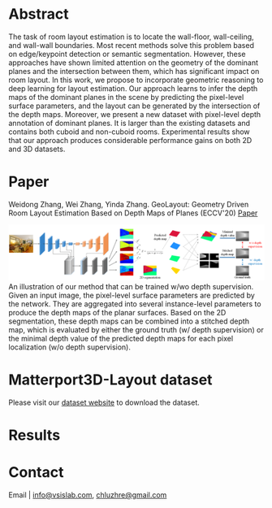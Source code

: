 

# Abstract
The task of room layout estimation is to locate the wall-floor, wall-ceiling, and wall-wall boundaries. Most recent methods solve this problem based on edge/keypoint detection or semantic segmentation. However, these approaches have shown limited attention on the geometry of the dominant planes and the intersection between them, which has significant impact on room layout. In this work, we propose to incorporate geometric reasoning to deep learning for layout estimation. Our approach learns to infer the depth maps of the dominant planes in the scene by predicting the pixel-level surface parameters, and the layout can be generated by the intersection of the depth maps. Moreover, we present a new dataset with pixel-level depth annotation of dominant planes. It is larger than the existing datasets and contains both cuboid and non-cuboid rooms. Experimental results show that our approach produces considerable performance gains on both 2D and 3D datasets.

# Paper
Weidong Zhang, Wei Zhang, Yinda Zhang. GeoLayout: Geometry Driven Room Layout Estimation Based on Depth Maps of Planes (ECCV'20)
[Paper](https://raw.githubusercontent.com/AyaseChihaya/AyaseChihaya.github.io/master/2606.pdf)

![image](https://raw.githubusercontent.com/AyaseChihaya/AyaseChihaya.github.io/master/illustration.png)
An illustration of our method that can be trained w/wo depth supervision. Given an input image, the pixel-level surface parameters are predicted by the network. They are aggregated into several instance-level parameters to produce the depth maps of the planar surfaces. Based on the 2D segmentation, these depth maps can be combined into a stitched depth map, which is evaluated by either the ground truth (w/ depth supervision) or the minimal depth value of the predicted depth maps for each pixel localization (w/o depth supervision).


# Matterport3D-Layout dataset
Please visit our [dataset website](https://vsislab.github.io/Matterport3D-Layout/) to download the dataset. 

# Results


# Contact
Email | <info@vsislab.com>, <chluzhre@gmail.com>
